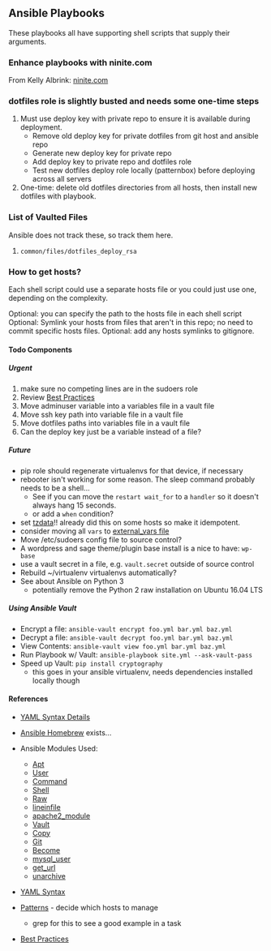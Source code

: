 
## Ansible Playbooks

These playbooks all have supporting shell scripts that supply their arguments.


### Enhance playbooks with ninite.com 

From Kelly Albrink: [ninite.com](https://ninite.com/)

### dotfiles role is slightly busted and needs some one-time steps

1. Must use deploy key with private repo to ensure it is available during deployment.
    - Remove old deploy key for private dotfiles from git host and ansible repo
    - Generate new deploy key for private repo
    - Add deploy key to private repo and dotfiles role
    - Test new dotfiles deploy role locally (patternbox) before deploying across all servers
1. One-time: delete old dotfiles directories from all hosts, then install new dotfiles with playbook.


### List of Vaulted Files

Ansible does not track these, so track them here.

1. `common/files/dotfiles_deploy_rsa`


### How to get hosts?

Each shell script could use a separate hosts file or you could just use one, depending on the complexity. 

Optional: you can specify the path to the hosts file in each shell script
Optional: Symlink your hosts from files that aren't in this repo; no need to commit specific hosts files.
Optional: add any hosts symlinks to gitignore.


#### Todo Components


##### Urgent

1. make sure no competing lines are in the sudoers role
1. Review [Best Practices](http://docs.ansible.com/ansible/playbooks_best_practices.html)
1. Move adminuser variable into a variables file in a vault file
1. Move ssh key path into variable file in a vault file
1. Move dotfiles paths into variables file in a vault file
1. Can the deploy key just be a variable instead of a file?


##### Future

- pip role should regenerate virtualenvs for that device, if necessary
- rebooter isn't working for some reason. The sleep command probably needs to be a shell...
    - See if you can move the `restart wait_for` to a `handler` so it doesn't always hang 15 seconds.
    - or add a `when` condition?
- set [tzdata](https://gist.github.com/jerm/fc7f33f6a6d6534f6fde)!! already did this on some hosts so make it idempotent.
- consider moving all `vars` to [external_vars file](http://docs.ansible.com/ansible/playbooks_variables.html#variable-file-separation)
- Move /etc/sudoers config file to source control?
- A wordpress and sage theme/plugin base install is a nice to have: `wp-base`
- use a vault secret in a file, e.g. `vault.secret` outside of source control
- Rebuild ~/virtualenv virtualenvs automatically?
- See about Ansible on Python 3
    - potentially remove the Python 2 raw installation on Ubuntu 16.04 LTS


##### Using Ansible Vault

- Encrypt a file: `ansible-vault encrypt foo.yml bar.yml baz.yml`
- Decrypt a file: `ansible-vault decrypt foo.yml bar.yml baz.yml`
- View Contents: `ansible-vault view foo.yml bar.yml baz.yml`
- Run Playbook w/ Vault: `ansible-playbook site.yml --ask-vault-pass`
- Speed up Vault: `pip install cryptography`
    - this goes in your ansible virtualenv, needs dependencies installed locally though 


#### References

- [YAML Syntax Details](http://docs.ansible.com/ansible/YAMLSyntax.html)

- [Ansible Homebrew](http://docs.ansible.com/ansible/homebrew_module.html) exists...

- Ansible Modules Used:
    - [Apt](http://docs.ansible.com/ansible/apt_module.html)
    - [User](http://docs.ansible.com/ansible/user_module.html)
    - [Command](http://docs.ansible.com/ansible/command_module.html#command)
    - [Shell](http://docs.ansible.com/ansible/shell_module.html)
    - [Raw](http://docs.ansible.com/ansible/raw_module.html)
    - [lineinfile](http://docs.ansible.com/ansible/lineinfile_module.html)
    - [apache2_module](http://docs.ansible.com/ansible/apache2_module_module.html)
    - [Vault](http://docs.ansible.com/ansible/playbooks_vault.html)
    - [Copy](http://docs.ansible.com/ansible/copy_module.html)
    - [Git](http://docs.ansible.com/ansible/git_module.html)
    - [Become](http://docs.ansible.com/ansible/become.html)
    - [mysql_user](http://docs.ansible.com/ansible/mysql_user_module.html)
    - [get_url](http://docs.ansible.com/ansible/get_url_module.html)
    - [unarchive](http://docs.ansible.com/ansible/unarchive_module.html)

- [YAML Syntax](http://docs.ansible.com/ansible/YAMLSyntax.html)
- [Patterns](http://docs.ansible.com/ansible/intro_patterns.html) - decide which hosts to manage
    - grep for this to see a good example in a task
- [Best Practices](http://docs.ansible.com/ansible/playbooks_best_practices.html)
